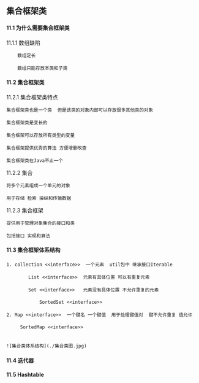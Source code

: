 ## 集合框架类

#### 11.1 为什么需要集合框架类

11.1.1 数组缺陷
	
		数组定长 
		
		数组只能存放本类和子类
		
#### 11.2 集合框架类

11.2.1 集合框架类特点
	
	集合框架类也是一个类  但是该类的对象内部可以存放很多其他类的对象
	
	集合框架类是变长的
	
	集合框架可以存放所有类型的变量
	
	集合框架提供优秀的算法 方便增删改查
	
	集合框架类在Java不止一个

11.2.2 集合
	
	将多个元素组成一个单元的对象
	
	用于存储 检索 操纵和传输数据

11.2.3 集合框架
	
	提供用于管理对象集合的接口和类
	
	包括接口 实现和算法
	

#### 11.3 集合框架体系结构

	1. collection <<interface>>  一个元素  util包中 继承接口Iterable
		
			List <<interface>>  元素有具体位置 可以有重复元素
		
			Set <<interface>>   元素没有具体位置 不允许重复的元素
			
				SortedSet <<interface>>
			
	2. Map <<interface>>  一个键名 一个键值  用于处理键值对  键不允许重复 值允许
		
		 SortedMap <<interface>>
	
		
	![集合类体系结构](./集合类图.jpg)

#### 11.4 迭代器


#### 11.5 Hashtable

